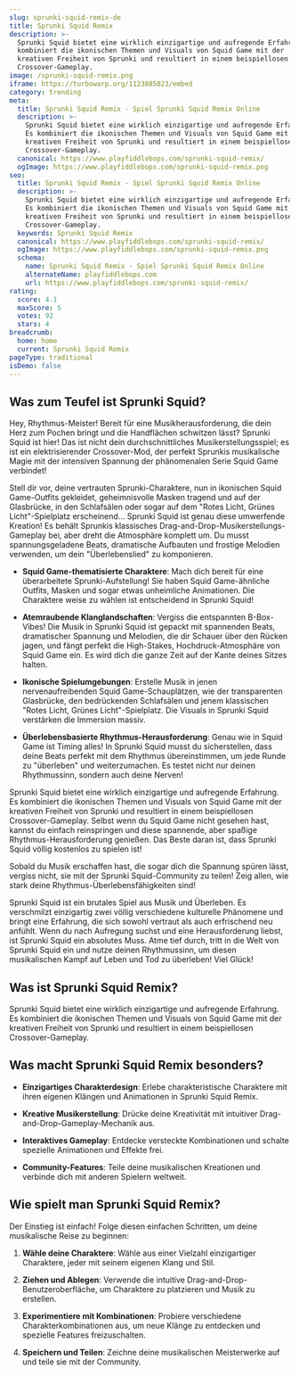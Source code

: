 ```yaml
---
slug: sprunki-squid-remix-de
title: Sprunki Squid Remix
description: >-
  Sprunki Squid bietet eine wirklich einzigartige und aufregende Erfahrung. Es
  kombiniert die ikonischen Themen und Visuals von Squid Game mit der
  kreativen Freiheit von Sprunki und resultiert in einem beispiellosen
  Crossover-Gameplay.
image: /sprunki-squid-remix.png
iframe: https://turbowarp.org/1123885023/embed
category: trending
meta:
  title: Sprunki Squid Remix - Spiel Sprunki Squid Remix Online
  description: >-
    Sprunki Squid bietet eine wirklich einzigartige und aufregende Erfahrung.
    Es kombiniert die ikonischen Themen und Visuals von Squid Game mit der
    kreativen Freiheit von Sprunki und resultiert in einem beispiellosen
    Crossover-Gameplay.
  canonical: https://www.playfiddlebops.com/sprunki-squid-remix/
  ogImage: https://www.playfiddlebops.com/sprunki-squid-remix.png
seo:
  title: Sprunki Squid Remix - Spiel Sprunki Squid Remix Online
  description: >-
    Sprunki Squid bietet eine wirklich einzigartige und aufregende Erfahrung.
    Es kombiniert die ikonischen Themen und Visuals von Squid Game mit der
    kreativen Freiheit von Sprunki und resultiert in einem beispiellosen
    Crossover-Gameplay.
  keywords: Sprunki Squid Remix
  canonical: https://www.playfiddlebops.com/sprunki-squid-remix/
  ogImage: https://www.playfiddlebops.com/sprunki-squid-remix.png
  schema:
    name: Sprunki Squid Remix - Spiel Sprunki Squid Remix Online
    alternateName: playfiddlebops.com
    url: https://www.playfiddlebops.com/sprunki-squid-remix/
rating:
  score: 4.1
  maxScore: 5
  votes: 92
  stars: 4
breadcrumb:
  home: home
  current: Sprunki Squid Remix
pageType: traditional
isDemo: false
---
```


## Was zum Teufel ist Sprunki Squid?

Hey, Rhythmus-Meister! Bereit für eine Musikherausforderung, die dein Herz zum Pochen bringt und die Handflächen schwitzen lässt? Sprunki Squid ist hier! Das ist nicht dein durchschnittliches Musikerstellungsspiel; es ist ein elektrisierender Crossover-Mod, der perfekt Sprunkis musikalische Magie mit der intensiven Spannung der phänomenalen Serie Squid Game verbindet!

Stell dir vor, deine vertrauten Sprunki-Charaktere, nun in ikonischen Squid Game-Outfits gekleidet, geheimnisvolle Masken tragend und auf der Glasbrücke, in den Schlafsälen oder sogar auf dem "Rotes Licht, Grünes Licht"-Spielplatz erscheinend... Sprunki Squid ist genau diese umwerfende Kreation! Es behält Sprunkis klassisches Drag-and-Drop-Musikerstellungs-Gameplay bei, aber dreht die Atmosphäre komplett um. Du musst spannungsgeladene Beats, dramatische Aufbauten und frostige Melodien verwenden, um dein "Überlebenslied" zu komponieren.

- **Squid Game-thematisierte Charaktere**: Mach dich bereit für eine überarbeitete Sprunki-Aufstellung! Sie haben Squid Game-ähnliche Outfits, Masken und sogar etwas unheimliche Animationen. Die Charaktere weise zu wählen ist entscheidend in Sprunki Squid!

- **Atemraubende Klanglandschaften**: Vergiss die entspannten B-Box-Vibes! Die Musik in Sprunki Squid ist gepackt mit spannenden Beats, dramatischer Spannung und Melodien, die dir Schauer über den Rücken jagen, und fängt perfekt die High-Stakes, Hochdruck-Atmosphäre von Squid Game ein. Es wird dich die ganze Zeit auf der Kante deines Sitzes halten.

- **Ikonische Spielumgebungen**: Erstelle Musik in jenen nervenaufreibenden Squid Game-Schauplätzen, wie der transparenten Glasbrücke, den bedrückenden Schlafsälen und jenem klassischen "Rotes Licht, Grünes Licht"-Spielplatz. Die Visuals in Sprunki Squid verstärken die Immersion massiv.

- **Überlebensbasierte Rhythmus-Herausforderung**: Genau wie in Squid Game ist Timing alles! In Sprunki Squid musst du sicherstellen, dass deine Beats perfekt mit dem Rhythmus übereinstimmen, um jede Runde zu "überleben" und weiterzumachen. Es testet nicht nur deinen Rhythmussinn, sondern auch deine Nerven!

Sprunki Squid bietet eine wirklich einzigartige und aufregende Erfahrung. Es kombiniert die ikonischen Themen und Visuals von Squid Game mit der kreativen Freiheit von Sprunki und resultiert in einem beispiellosen Crossover-Gameplay. Selbst wenn du Squid Game nicht gesehen hast, kannst du einfach reinspringen und diese spannende, aber spaßige Rhythmus-Herausforderung genießen. Das Beste daran ist, dass Sprunki Squid völlig kostenlos zu spielen ist!

Sobald du Musik erschaffen hast, die sogar dich die Spannung spüren lässt, vergiss nicht, sie mit der Sprunki Squid-Community zu teilen! Zeig allen, wie stark deine Rhythmus-Überlebensfähigkeiten sind!

Sprunki Squid ist ein brutales Spiel aus Musik und Überleben. Es verschmilzt einzigartig zwei völlig verschiedene kulturelle Phänomene und bringt eine Erfahrung, die sich sowohl vertraut als auch erfrischend neu anfühlt. Wenn du nach Aufregung suchst und eine Herausforderung liebst, ist Sprunki Squid ein absolutes Muss. Atme tief durch, tritt in die Welt von Sprunki Squid ein und nutze deinen Rhythmussinn, um diesen musikalischen Kampf auf Leben und Tod zu überleben! Viel Glück!

## Was ist Sprunki Squid Remix?

Sprunki Squid bietet eine wirklich einzigartige und aufregende Erfahrung. Es kombiniert die ikonischen Themen und Visuals von Squid Game mit der kreativen Freiheit von Sprunki und resultiert in einem beispiellosen Crossover-Gameplay.

## Was macht Sprunki Squid Remix besonders?

- **Einzigartiges Charakterdesign**: Erlebe charakteristische Charaktere mit ihren eigenen Klängen und Animationen in Sprunki Squid Remix.

- **Kreative Musikerstellung**: Drücke deine Kreativität mit intuitiver Drag-and-Drop-Gameplay-Mechanik aus.

- **Interaktives Gameplay**: Entdecke versteckte Kombinationen und schalte spezielle Animationen und Effekte frei.

- **Community-Features**: Teile deine musikalischen Kreationen und verbinde dich mit anderen Spielern weltweit.

## Wie spielt man Sprunki Squid Remix?

Der Einstieg ist einfach! Folge diesen einfachen Schritten, um deine musikalische Reise zu beginnen:

1. **Wähle deine Charaktere**: Wähle aus einer Vielzahl einzigartiger Charaktere, jeder mit seinem eigenen Klang und Stil.

1. **Ziehen und Ablegen**: Verwende die intuitive Drag-and-Drop-Benutzeroberfläche, um Charaktere zu platzieren und Musik zu erstellen.

1. **Experimentiere mit Kombinationen**: Probiere verschiedene Charakterkombinationen aus, um neue Klänge zu entdecken und spezielle Features freizuschalten.

1. **Speichern und Teilen**: Zeichne deine musikalischen Meisterwerke auf und teile sie mit der Community.